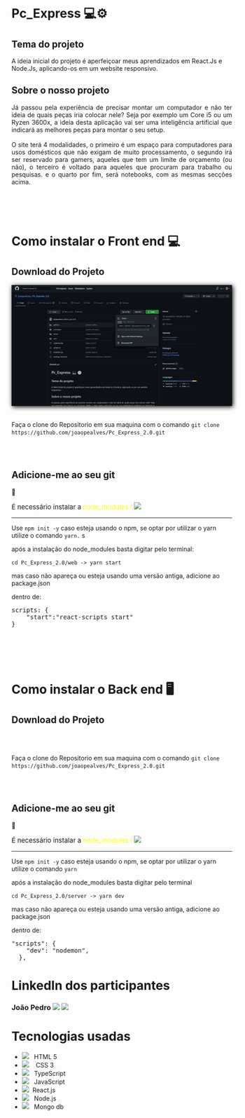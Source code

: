 # Pc_Express 💻⚙

## Tema do projeto

A ideia inicial do projeto é aperfeiçoar meus aprendizados em React.Js e Node.Js, aplicando-os em um website responsivo.

## Sobre o nosso projeto

<div align="justify">
Já passou pela experiência de precisar montar um computador e não ter ideia de quais peças iria colocar nele? Seja por exemplo um Core i5 ou um Ryzen 3600x, a ideia desta aplicação vai ser uma inteligência artificial que indicará as melhores peças para montar o seu setup.
<br>
<br>
O site terá 4 modalidades, o primeiro é um espaço para computadores para usos domésticos que não exigam de muito processamento, o segundo irá ser reservado para gamers, aqueles que tem um limite de orçamento (ou não), o terceiro é voltado para aqueles que procuram para trabalho ou pesquisas. e o quarto por fim, será notebooks, com as mesmas secções acima.<br>
<br>
<img src="https://raw.githubusercontent.com/joaopealves/Pc_Express_2.0/main/gitDocs/landing-page.PNG" alt="" srcset="" style="box-shadow: 2px 2px 10px black">
</div>
<br>
<br>
<h1> Como instalar o Front end 💻</h1> 
<h2>Download do Projeto</h2>
    <img src=./gitDocs/git-clone.png alt="" srcset="" style="box-shadow: 2px 2px 10px black">
    <br><br>
    <p>Faça o clone do Repositorio em sua maquina com o comando <code>git clone https://github.com/joaopealves/Pc_Express_2.0.git</code></p>
<br><br>
<h2><strong>Adicione-me ao seu git</strong> </h2>🚀
<p style="font-size:15px;">É necessário instalar a <span style="color: yellow; ">node_modules ! </span><img src="https://upload.wikimedia.org/wikipedia/commons/9/99/OOjs_UI_icon_alert-yellow.svg" width="13px"/></p>
<hr>

Use <code>npm init -y</code> caso esteja usando o npm, se optar por utilizar o yarn utilize o comando <code>yarn.</code>
s

<p>após a instalação do node_modules basta digitar pelo terminal:</p>

    cd Pc_Express_2.0/web -> yarn start

mas caso não apareça ou esteja usando uma versão antiga, adicione ao package.json

dentro de:

<pre>scripts: {
    "start":"react-scripts start"
}</pre>
<br>
<br>
<br>
<br>
<h1> Como instalar o Back end 🖥</h1> 
<h2>Download do Projeto</h2>
    <img src="ghttps://raw.githubusercontent.com/joaopealves/Pc_Express_2.0/main/gitDocs/git-clone.PNG" alt="" srcset="" style="box-shadow: 2px 2px 10px black">
    <br><br>
    <p>Faça o clone do Repositorio em sua maquina com o comando <code>git clone https://github.com/joaopealves/Pc_Express_2.0.git</code></p>
<br><br>
<h2><strong>Adicione-me ao seu git</strong></h2> 🚀
<p style="font-size:15px;">É necessário instalar a <span style="color: yellow; ">node_modules ! </span><img src="https://upload.wikimedia.org/wikipedia/commons/9/99/OOjs_UI_icon_alert-yellow.svg" width="13px"/></p>
<hr>

Use <code>npm init -y</code> caso esteja usando o npm, se optar por utilizar o yarn utilize o comando <code>yarn</code>

<p>após a instalação do node_modules basta digitar pelo terminal</p>

    cd Pc_Express_2.0/server -> yarn dev

mas caso não apareça ou esteja usando uma versão antiga, adicione ao package.json

dentro de:

<pre>"scripts": {
    "dev": "nodemon",
  },</pre>

# LinkedIn dos participantes

<h3>João Pedro <a target="_blank" href="https://www.flaticon.com/svg/static/icons/svg/174/174857.svg"><img src="gitDocs/linkedin.png" height="15px"></a> <a target="_blank" href="https://github.com/joaopealves"><img src="https://github.githubassets.com/images/modules/logos_page/GitHub-Mark.png" height="15px"></a><h3>

# Tecnologias usadas

<ul>
    <li><img src="https://camo.githubusercontent.com/89b180af4cb1e0c5dd1f20f0fb53546911b80e3ed18dd7556287c3cc8a264d52/68747470733a2f2f6d656469612e67697068792e636f6d2f6d656469612f584178796c524d43647062455755417672382f736f757263652e676966" height="20px">&nbsp;&nbsp;&nbsp;HTML 5</li>
    <li><img src="https://camo.githubusercontent.com/264ad89d9f5942d631891d13c4d510638574422345bccbf3f15bfd35cc324197/68747470733a2f2f6d656469612e67697068792e636f6d2f6d656469612f667345615a6c644e43384131504a336d77702f736f757263652e676966" height="20px">&nbsp;&nbsp;&nbsp; CSS 3 </li>
    <li><img src="https://miro.medium.com/max/700/1*mn6bOs7s6Qbao15PMNRyOA.png" height="15px">&nbsp;&nbsp;&nbsp;TypeScript</li>
    <li><img src="https://camo.githubusercontent.com/3a063022f7d12672da0e2b73b9fdc7c8aa01f925d8ef3e1fc6d3f8f922f5d2b9/68747470733a2f2f6d656469612e67697068792e636f6d2f6d656469612f6c6e377a32655772696951416c6c6656636e2f736f757263652e676966" height="15px">&nbsp;&nbsp;&nbsp;JavaScript</li>
    <li><img src="https://camo.githubusercontent.com/b01832fbf6e1414ec1a9f55d3daf4c968872334b9af479cfbc8fe6dbad00bfdc/68747470733a2f2f6d656469612e67697068792e636f6d2f6d656469612f654e41736a4f353574506267616f72376d612f736f757263652e676966" height="15px">&nbsp;&nbsp;React.js</li>
    <li><img src="https://miro.medium.com/max/400/1*7xUxphx7WwttvlFu5gVvVw.png" height="15px">&nbsp;&nbsp;&nbsp;Node.js</li>
    <li><img src="https://camo.githubusercontent.com/35c55127ffdc18c4c3a74ea03a8842064663b4d6b80f47b48b5c8773025e8ea5/68747470733a2f2f7777772e636c69706172746d61782e636f6d2f706e672f66756c6c2f3237352d323735343439325f6d6f6e676f64622d6e6f73716c2d646f63756d656e742d6f7269656e7465642d64617461626173652d706f727461626c652d6e6574776f726b2d6d6f6e676f64622d6c6f676f2e706e67" height="15px">&nbsp;&nbsp;&nbsp;Mongo db</li>

</ul>
